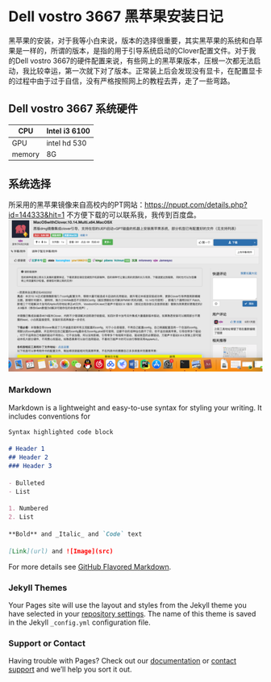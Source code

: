 # Dell vostro 3667 黑苹果安装日记
黑苹果的安装，对于我等小白来说，版本的选择很重要，其实黑苹果的系统和白苹果是一样的，所谓的版本，是指的用于引导系统启动的Clover配置文件。对于我的Dell  vostro 3667的硬件配置来说，有些网上的黑苹果版本，压根一次都无法启动，我比较幸运，第一次就下对了版本。正常装上后会发现没有显卡，在配置显卡的过程中由于过于自信，没有严格按照网上的教程去弄，走了一些弯路。

## Dell vostro 3667 系统硬件

CPU | Intel i3 6100
----|---------------
GPU | intel hd 530
memory | 8G


## 系统选择
所采用的黑苹果镜像来自高校内的PT网站：https://npupt.com/details.php?id=144333&hit=1 不方便下载的可以联系我，我传到百度盘。
![黑苹果镜像](/pic1.png)




### Markdown

Markdown is a lightweight and easy-to-use syntax for styling your writing. It includes conventions for

```markdown
Syntax highlighted code block

# Header 1
## Header 2
### Header 3

- Bulleted
- List

1. Numbered
2. List

**Bold** and _Italic_ and `Code` text

[Link](url) and ![Image](src)
```

For more details see [GitHub Flavored Markdown](https://guides.github.com/features/mastering-markdown/).

### Jekyll Themes

Your Pages site will use the layout and styles from the Jekyll theme you have selected in your [repository settings](https://github.com/leixd1994/leixd1994.github.io/settings). The name of this theme is saved in the Jekyll `_config.yml` configuration file.

### Support or Contact

Having trouble with Pages? Check out our [documentation](https://help.github.com/categories/github-pages-basics/) or [contact support](https://github.com/contact) and we’ll help you sort it out.
